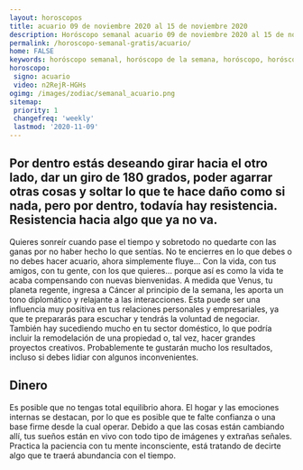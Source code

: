 ```yaml
---
layout: horoscopos
title: acuario 09 de noviembre 2020 al 15 de noviembre 2020 
description: Horóscopo semanal acuario 09 de noviembre 2020 al 15 de noviembre 2020. Por dentro estás deseando girar hacia el otro lado, dar un giro de 180 grados, poder agarrar otras cosas y soltar lo que te hace daño como si nada, pero por dentro, todavía hay resistencia. Resistencia hacia algo que ya no va.
permalink: /horoscopo-semanal-gratis/acuario/
home: FALSE
keywords: horóscopo semanal, horóscopo de la semana, horóscopo, horóscopo gratis,horóscopos, horóscopo esperanza gracia, horoscopos acuario la semana, horóscopos gratis, Tarot, Astrologia, Zodíaco, acuario, horoscopo gratis, semanal
horoscopo:
 signo: acuario
 video: n2RejR-HGHs
ogimg: /images/zodiac/semanal_acuario.png
sitemap:
 priority: 1
 changefreq: 'weekly'
 lastmod: '2020-11-09'
---
```




## Por dentro estás deseando girar hacia el otro lado, dar un giro de 180 grados, poder agarrar otras cosas y soltar lo que te hace daño como si nada, pero por dentro, todavía hay resistencia. Resistencia hacia algo que ya no va.

Quieres sonreír cuando pase el tiempo y sobretodo no quedarte con las ganas por no haber hecho lo que sentías. No te encierres en lo que debes o no debes hacer acuario, ahora simplemente fluye… Con la vida, con tus amigos, con tu gente, con los que quieres… 
porque así es como la vida te acaba compensando con nuevas bienvenidas. A medida que Venus, tu planeta regente, ingresa a Cáncer al principio de la semana, les aporta un tono diplomático y relajante a las interacciones. Esta puede ser una influencia muy positiva en tus relaciones personales y empresariales, ya que te prepararás para escuchar y tendrás la voluntad de negociar. También hay sucediendo mucho en tu sector doméstico, lo que podría incluir la remodelación de una propiedad o, tal vez, hacer grandes proyectos creativos. Probablemente te gustarán mucho los resultados, incluso si debes lidiar con algunos inconvenientes.

## Dinero

Es posible que no tengas total equilibrio ahora. El hogar y las emociones internas se destacan, por lo que es posible que te falte confianza o una base firme desde la cual operar. Debido a que las cosas están  cambiando allí, tus sueños están en vivo con todo tipo de imágenes y extrañas señales. Practica la paciencia con tu mente inconsciente, está tratando de decirte algo que te traerá abundancia con el tiempo.